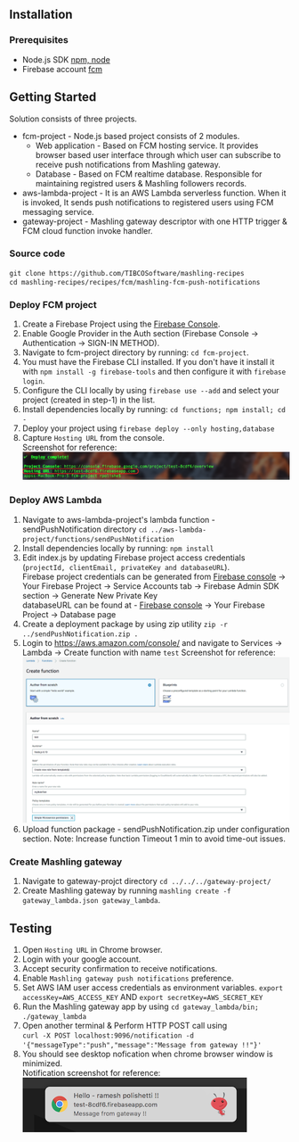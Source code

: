 ## Installation
### Prerequisites
* Node.js SDK [npm, node](https://nodejs.org/en/download/)
* Firebase account [fcm](https://firebase.google.com/)

## Getting Started
Solution consists of three projects.
* fcm-project - Node.js based project consists of 2 modules.
    * Web application - Based on FCM hosting service. It provides browser based user interface through which user can subscribe to receive push notifications from Mashling gateway.
    * Database - Based on FCM realtime database. Responsible for maintaining registred users & Mashling followers records.
* aws-lambda-project - It is an AWS Lambda serverless function. When it is invoked, It sends push notifications to registered users using FCM messaging service.
* gateway-project - Mashling gateway descriptor with one HTTP trigger & FCM cloud function invoke handler.

### Source code
    git clone https://github.com/TIBCOSoftware/mashling-recipes
	cd mashling-recipes/recipes/fcm/mashling-fcm-push-notifications

### Deploy FCM project

1. Create a Firebase Project using the [Firebase Console](https://console.firebase.google.com/).
2. Enable Google Provider in the Auth section (Firebase Console -> Authentication -> SIGN-IN METHOD).
3. Navigate to fcm-project directory by running: `cd fcm-project`.
4. You must have the Firebase CLI installed. If you don't have it install it with `npm install -g firebase-tools` and then configure it with `firebase login`.
5. Configure the CLI locally by using `firebase use --add` and select your project (created in step-1) in the list.
6. Install dependencies locally by running: `cd functions; npm install; cd -`
7. Deploy your project using `firebase deploy --only hosting,database`
8. Capture `Hosting URL` from the console.<br>
Screenshot for reference:
![Screenshot](cli_screenshot_hosting_url.png)

### Deploy AWS Lambda

1. Navigate to aws-lambda-project's lambda function - sendPushNotification directory `cd ../aws-lambda-project/functions/sendPushNotification`
2. Install dependencies locally by running: `npm install`
3. Edit index.js by updating Firebase project access credentials (`projectId, clientEmail, privateKey and databaseURL`). <br>
Firebase project credentials can be generated from [Firebase console](https://console.firebase.google.com/) -> Your Firebase Project -> Service Accounts tab -> Firebase Admin SDK section -> Generate New Private Key <br>
databaseURL can be found at - [Firebase console](https://console.firebase.google.com/) -> Your Firebase Project -> Database page 
4. Create a deployment package by using zip utility `zip -r ../sendPushNotification.zip .`
5. Login to https://aws.amazon.com/console/ and navigate to Services -> Lambda -> Create function with name `test`
Screenshot for reference:
![Screenshot](lambda_creation.png)
6. Upload function package - sendPushNotification.zip under configuration section.
Note: Increase function Timeout 1 min to avoid time-out issues.


### Create Mashling gateway

1. Navigate to gateway-projct directory `cd ../../../gateway-project/`
2. Create Mashling gateway by running `mashling create -f gateway_lambda.json gateway_lambda`.

## Testing

1. Open `Hosting URL` in Chrome browser.
2. Login with your google account.
3. Accept security confirmation to receive notifications.
4. Enable `Mashling gateway push notifications` preference.
5. Set AWS IAM user access credentials as environment variables. `export accessKey=AWS_ACCESS_KEY` AND `export secretKey=AWS_SECRET_KEY`
6. Run the Mashling gateway app by using `cd gateway_lambda/bin; ./gateway_lambda`
7. Open another terminal & Perform HTTP POST call using <br>
`
curl -X POST localhost:9096/notification -d '{"messageType":"push","message":"Message from gateway !!"}'
`
8. You should see desktop nofication when chrome browser window is minimized.<br>
Notification screenshot for reference:<br>
![Screenshot](notification_screenshot.png)
